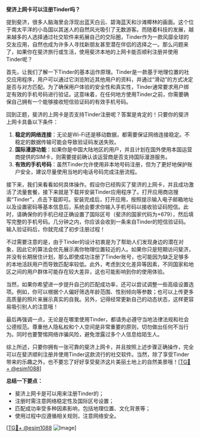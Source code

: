 **斐济上网卡可以注册Tinder吗？**

提到斐济，很多人脑海里会浮现出蓝天白云、碧海蓝天和沙滩椰林的画面。这个位于南太平洋的小岛国以其迷人的自然风光吸引了无数游客。而随着科技的发展，越来越多的人选择通过社交软件来拓展自己的交际圈，Tinder作为一款风靡全球的交友应用，自然也成为许多人寻找新朋友甚至潜在伴侣的选择之一。那么问题来了，如果你在斐济旅行或生活，使用斐济本地的上网卡能否顺利注册并使用Tinder呢？

首先，让我们了解一下Tinder的基本运作原理。Tinder是一款基于地理位置的社交应用程序，用户可以通过它浏览附近其他用户的资料，并通过“滑动”的方式决定是否与对方匹配。为了确保用户体验的安全性和真实性，Tinder通常要求用户绑定有效的手机号码进行验证。这意味着，在任何地方使用Tinder之前，你需要确保自己拥有一个能够接收短信验证码的有效手机号码。

回到正题，斐济的上网卡是否支持Tinder注册呢？答案是肯定的！只要你的斐济上网卡具备以下条件：

1. **稳定的网络连接**：无论是Wi-Fi还是移动数据，都需要保证网络连接稳定。不稳定的数据传输可能会导致验证码发送失败。
2. **国际漫游功能**：如果你是中国大陆地区的用户，并且计划在国外使用本国运营商提供的SIM卡，则需要提前确认该运营商是否支持国际漫游服务。
3. **有效的手机号码**：虽然Tinder允许使用非本地号码注册，但为了更好地保护账户安全，建议尽量使用当地的电话号码完成注册流程。

接下来，我们来看看如何具体操作。假设你已经购买了斐济的上网卡，并且成功激活了流量套餐，接下来就是下载并安装Tinder应用程序了。打开应用商店搜索“Tinder”，点击下载即可。安装完成后，打开应用，按照提示输入电子邮箱地址以及设置密码等基本信息后，系统会要求你输入手机号码以接收验证码短信。此时，请确保你的手机已经正确设置了国际区号（斐济的国家代码为+679），然后填写完整的手机号码。几分钟之内，你应该会收到一条来自Tinder的短信验证码。输入验证码后，你就完成了初步注册过程！

不过需要注意的是，由于Tinder的设计初衷是为了帮助人们发现身边的潜在对象，因此它的算法会优先展示离你物理位置较近的人。如果你只是短期访问斐济，并没有长期居住计划，那么即使成功注册了Tinder账号，也可能因为缺乏足够多的本地活跃用户而导致匹配率较低。此外，考虑到文化差异等因素，不同国家和地区之间的用户群体可能存在较大差异，这也可能影响到你的使用体验。

当然，如果你希望进一步提升自己的匹配成功率，还可以尝试调整一些高级设置选项。例如，你可以根据个人偏好筛选年龄范围、性别倾向等参数；也可以上传更多高质量的照片来展示真实的自我。另外，记得经常更新自己的动态状态，这样更容易吸引别人的注意哦！

最后再强调一点，无论是在哪里使用Tinder，都请务必遵守当地法律法规和社会公德规范。尊重他人隐私权和个人空间是非常重要的原则，切勿做出任何不当行为。同时也要警惕网络诈骗风险，避免泄露过多个人信息给陌生人。

综上所述，只要你拥有一张可靠的斐济上网卡，并且按照上述步骤正确操作，完全可以在斐济顺利注册并使用Tinder这款流行的社交软件。当然，除了享受Tinder带来的乐趣之外，也不要忘了好好享受斐济这片美丽土地上的自然美景哦！[[TG💪+ @esim1088](https://t.me/s/esim1088)]

**总结一下要点：**
- 斐济上网卡是可以用来注册Tinder的；
- 注册时需注意网络稳定性及国际区号设置；
- 匹配成功率受多种因素影响，包括地理位置、文化背景等；
- 使用过程中应遵循相关规则，注意网络安全。

[[TG💪+ @esim1088](https://t.me/s/esim1088) ![Image](https://i.postimg.cc/4NQfJmqS/Snipaste-2025-05-13-00-14-12.png)]
